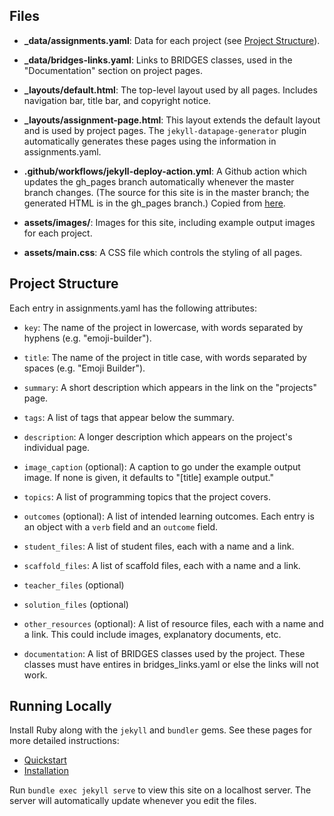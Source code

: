 ## Files

* **_data/assignments.yaml**: Data for each project (see [Project Structure](Project-Structure)).

* **_data/bridges-links.yaml**: Links to BRIDGES classes, used in the "Documentation" section on project pages.

* **_layouts/default.html**: The top-level layout used by all pages. Includes navigation bar, title bar, and copyright notice.

* **_layouts/assignment-page.html**: This layout extends the default layout and is used by project pages. The `jekyll-datapage-generator` plugin automatically generates these pages using the information in assignments.yaml.

* **.github/workflows/jekyll-deploy-action.yml**: A Github action which updates the gh_pages branch automatically whenever the master branch changes. (The source for this site is in the master branch; the generated HTML is in the gh_pages branch.) Copied from [here](https://github.com/marketplace/actions/jekyll-deploy-action).

* **assets/images/**: Images for this site, including example output images for each project.

* **assets/main.css**: A CSS file which controls the styling of all pages.

## Project Structure

Each entry in assignments.yaml has the following attributes:

* `key`: The name of the project in lowercase, with words separated by hyphens (e.g. "emoji-builder").

* `title`: The name of the project in title case, with words separated by spaces (e.g. "Emoji Builder").

* `summary`: A short description which appears in the link on the "projects" page.

* `tags`: A list of tags that appear below the summary.

* `description`: A longer description which appears on the project's individual page.

* `image_caption` (optional): A caption to go under the example output image. If none is given, it defaults to "[title] example output."

* `topics`: A list of programming topics that the project covers.

* `outcomes` (optional): A list of intended learning outcomes. Each entry is an object with a `verb` field and an `outcome` field.

* `student_files`: A list of student files, each with a name and a link.

* `scaffold_files`: A list of scaffold files, each with a name and a link.

* `teacher_files` (optional)

* `solution_files` (optional)

* `other_resources` (optional): A list of resource files, each with a name and a link. This could include images, explanatory documents, etc.

* `documentation`: A list of BRIDGES classes used by the project. These classes must have entires in bridges_links.yaml or else the links will not work.

## Running Locally

Install Ruby along with the `jekyll` and `bundler` gems. See these pages for more detailed instructions:

* [Quickstart](https://jekyllrb.com/docs/)
* [Installation](https://jekyllrb.com/docs/installation/)

Run `bundle exec jekyll serve` to view this site on a localhost server. The server will automatically update whenever you edit the files.
